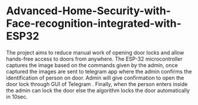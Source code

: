 # Advanced-Home-Security-with-Face-recognition-integrated-with-ESP32
The project aims to reduce manual work of opening door locks and allow hands-free access to doors from anywhere. The ESP-32 microcontroller captures the image based on the commands given by the admin, once captured the images are sent to telegram app where the admin confirms the identification of person on door. Admin will give confirmation to open the door lock through GUI of Telegram . Finally, when the person enters inside the admin can lock the door else the algorithm locks the door automatically in 10sec.
